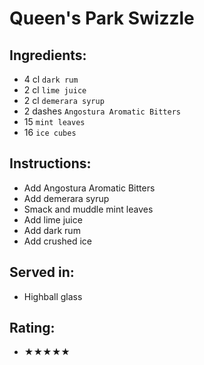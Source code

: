 # Queen's Park Swizzle

## Ingredients:
- 4 cl `dark rum`
- 2 cl `lime juice`
- 2 cl `demerara syrup`
- 2 dashes `Angostura Aromatic Bitters`
- 15 `mint leaves`
- 16 `ice cubes`

## Instructions:
- Add Angostura Aromatic Bitters
- Add demerara syrup
- Smack and muddle mint leaves
- Add lime juice
- Add dark rum
- Add crushed ice

## Served in:
- Highball glass

## Rating:
- ★★★★★
